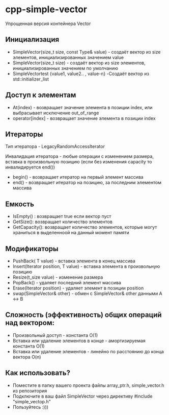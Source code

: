 # cpp-simple-vector
Упрощенная версия контейнера Vector


## Инициализация

 - SimpleVector(size_t size, const Type& value) - создаёт вектор из size элементов, инициализированных значением value
 - SimpleVector(size_t size) - создаёт вектор из size элементов, инициализированных значением по умолчанию
 - SimpleVector<T>test {value1, value2.. , value-n} -Создаёт вектор из std::initializer_list


## Доступ к элементам


- At(index) - возвращает значение элемента в позиции index, или выбрасывает исключение out_of_range 
- operator[index] - возвращает значение элемента в позиции index


## Итераторы 
Тип итератора - LegacyRandomAccessIterator 
 
Инвалидация итератора - любые операции с изменением размера, вставка в произвольную позицию (если без изменения capacity то инвалидируется end())
 - begin() - возвращает итератор на первый элемент массива
 - end() - возвращает итератор на позицию, за последним элементом массива

 
## Емкость

- IsEmpty() : возвращает true если вектор пуст
- GetSize(): возвращает количество элементов 
- GetCapacity(): возвращает количество элементов, которые могут храниться в выделенноой на данный момент памяти


## Модификаторы
 
- PushBack( T value) - вставка  элемента в конец массива
- Insert(Iterator position, T value) - вставка элемента в произвольную позицию
- Resize(t_size value) - изменение размера
- PopBack() - удаляет последний элемент массива
- Erase(Iterator position) - удаляет элемент в позиции position
- swap(SimpleVector& other) - обмен с SimpleVector& other данными A <-> B


## Сложность (эффективность) общих операций над вектором: 
 
- Произвольный доступ - константа O(1)
- Вставка или удаление элементов в конце - амортизируемая константа O(1)
- Вставка или удаление элементов - линейно по расстоянию до конца вектора O(n)
 
 ## Как использовать?
 - Поместите в папку вашего проекта файлы array_ptr.h, simple_vector.h из репозитория
 - Подключите в ваш файл SimpleVector  через директиву #include "simple_vectop.h"
 - Пользуйтесь :)))
 
